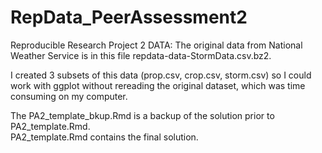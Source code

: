 # RepData_PeerAssessment2
Reproducible Research Project 2
DATA:  The original data from National Weather Service is in this file repdata-data-StormData.csv.bz2.

I created 3 subsets of this data (prop.csv, crop.csv, storm.csv) so I could work with ggplot without rereading the original dataset,
which was time consuming on my computer.  

The PA2_template_bkup.Rmd is a backup of the solution prior to PA2_template.Rmd.  
PA2_template.Rmd contains the final solution.
